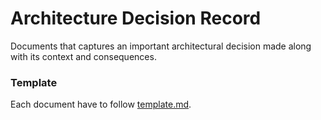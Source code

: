 # Architecture Decision Record
Documents that captures an important architectural decision made along with its context and consequences.

### Template
Each document have to follow [template.md](./template.md).